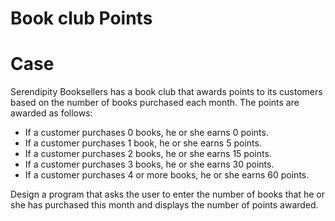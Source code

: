 # Book club Points

# Case

Serendipity Booksellers has a book club that awards points to its customers based on the number of books purchased each month. The points are awarded as follows:

- If a customer purchases 0 books, he or she earns 0 points.
- If a customer purchases 1 book, he or she earns 5 points.
- If a customer purchases 2 books, he or she earns 15 points.
- If a customer purchases 3 books, he or she earns 30 points.
- If a customer purchases 4 or more books, he or she earns 60 points.

Design a program that asks the user to enter the number of books that he or she has purchased this month and displays the number of points awarded.
